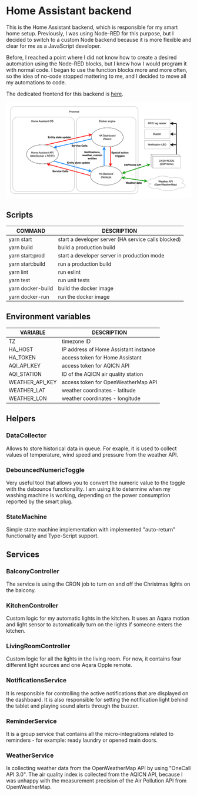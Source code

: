 # Home Assistant backend

This is the Home Assistant backend, which is responsible for my smart home setup. Previously, I was using Node-RED for this purpose, but I decided to switch to a custom Node backend because it is more flexible and clear for me as a JavaScript developer.

Before, I reached a point where I did not know how to create a desired automation using the Node-RED blocks, but I knew how I would program it with normal code. I began to use the function blocks more and more often, so the idea of no-code stopped mattering to me, and I decided to move all my automations to code.

The dedicated frontend for this backend is [here](https://github.com/adan2013/HA-Dashboard).

![data flow home assistant](docs/data-flow.png)

## Scripts

| COMMAND           | DESCRIPTION                                         |
|-------------------|-----------------------------------------------------|
| yarn start        | start a developer server (HA service calls blocked) |
| yarn build        | build a production build                            |
| yarn start:prod   | start a developer server in production mode         |
| yarn start:build  | run a production build                              |
| yarn lint         | run eslint                                          |
| yarn test         | run unit tests                                      |
| yarn docker-build | build the docker image                              |
| yarn docker-run   | run the docker image                                |

## Environment variables

| VARIABLE        | DESCRIPTION                           |
|-----------------|---------------------------------------|
| TZ              | timezone ID                           |
| HA_HOST         | IP address of Home Assistant instance |
| HA_TOKEN        | access token for Home Assistant       |
| AQI_API_KEY     | access token for AQICN API            |
| AQI_STATION     | ID of the AQICN air quality station   |
| WEATHER_API_KEY | access token for OpenWeatherMap API   |
| WEATHER_LAT     | weather coordinates - latitude        |
| WEATHER_LON     | weather coordinates - longitude       |

## Helpers

### DataCollector
Allows to store historical data in queue. For exaple, it is used to collect values of temperature, wind speed and pressure from the weather API.

### DebouncedNumericToggle
Very useful tool that allows you to convert the numeric value to the toggle with the debounce functionality. I am using it to determine when my washing machine is working, depending on the power consumption reported by the smart plug.

### StateMachine
Simple state machine implementation with implemented "auto-return" functionality and Type-Script support.

## Services

### BalconyController
The service is using the CRON job to turn on and off the Christmas lights on the balcony.

### KitchenController
Custom logic for my automatic lights in the kitchen. It uses an Aqara motion and light sensor to automatically turn on the lights if someone enters the kitchen.

### LivingRoomController
Custom logic for all the lights in the living room. For now, it contains four different light sources and one Aqara Opple remote.

### NotificationsService
It is responsible for controlling the active notifications that are displayed on the dashboard. It is also responsible for setting the notification light behind the tablet and playing sound alerts through the buzzer.

### ReminderService
It is a group service that contains all the micro-integrations related to reminders - for example: ready laundry or opened main doors.

### WeatherService
Is collecting weather data from the OpenWeatherMap API by using "OneCall API 3.0". The air quality index is collected from the AQICN API, because I was unhappy with the measurement precision of the Air Pollution API from OpenWeatherMap.
